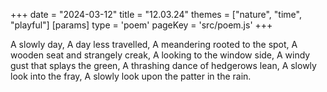 +++
date = "2024-03-12"
title = "12.03.24"
themes = ["nature", "time", "playful"]
[params]
  type = 'poem'
  pageKey = 'src/poem.js'
+++

A slowly day,
A day less travelled,
A meandering rooted to the spot,
A wooden seat and strangely creak,
A looking to the window side,
A windy gust that splays the green,
A thrashing dance of hedgerows lean,
A slowly look into the fray,
A slowly look upon the patter in the rain.
